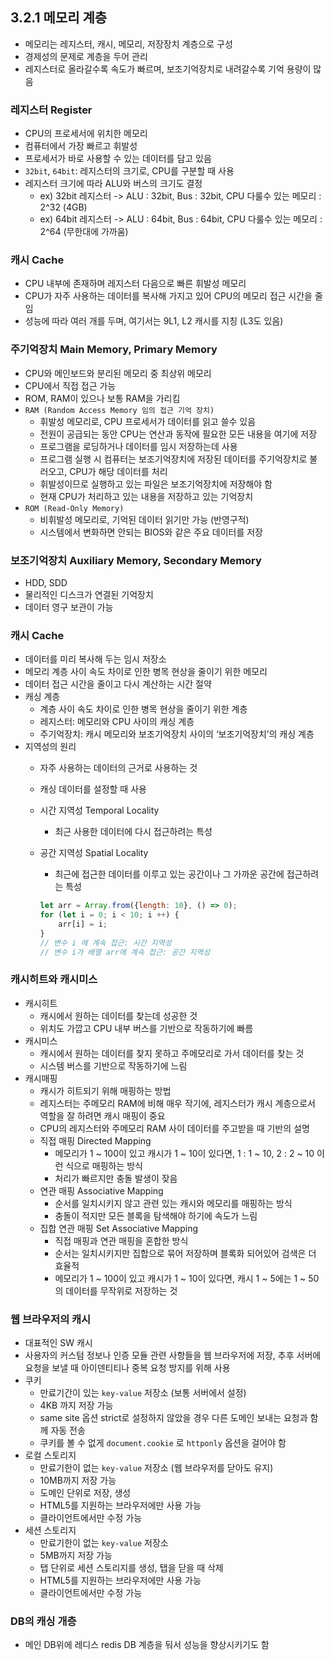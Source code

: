 ## 3.2.1 메모리 계층

- 메모리는 레지스터, 캐시, 메모리, 저장장치 계층으로 구성
- 경제성의 문제로 계층을 두어 관리
- 레지스터로 올라갈수록 속도가 빠르며, 보조기억장치로 내려갈수록 기억 용량이 많음

### 레지스터 Register
- CPU의 프로세서에 위치한 메모리
- 컴퓨터에서 가장 빠르고 휘발성
- 프로세서가 바로 사용할 수 있는 데이터를 담고 있음
- `32bit`, `64bit`: 레지스터의 크기로, CPU를 구분할 때 사용
- 레지스터 크기에 따라 ALU와 버스의 크기도 결정
  - ex) 32bit 레지스터 ->  ALU : 32bit, Bus : 32bit, CPU 다룰수 있는 메모리 : 2^32 (4GB)
  - ex) 64bit 레지스터 ->  ALU : 64bit, Bus : 64bit, CPU 다룰수 있는 메모리 : 2^64 (무한대에 가까움)

### 캐시 Cache

- CPU 내부에 존재하며 레지스터 다음으로 빠른 휘발성 메모리
- CPU가 자주 사용하는 데이터를 복사해 가지고 있어 CPU의 메모리 접근 시간을 줄임
- 성능에 따라 여러 개를 두며, 여기서는 9L1, L2 캐시를 지칭 (L3도 있음)

### 주기억장치 Main Memory, Primary Memory

- CPU와 메인보드와 분리된 메모리 중 최상위 메모리
- CPU에서 직접 접근 가능
- ROM, RAM이 있으나 보통 RAM을 가리킴
- `RAM (Random Access Memory 임의 접근 기억 장치)`
    - 휘발성 메모리로, CPU 프로세서가 데이터를 읽고 쓸수 있음
    - 전원이 공급되는 동안 CPU는 연산과 동작에 필요한 모든 내용을 여기에 저장
    - 프로그램을 로딩하거나 데이터를 임시 저장하는데 사용
    - 프로그램 실행 시 컴퓨터는 보조기억장치에 저장된 데이터를 주기억장치로 불러오고, CPU가 해당 데이터를 처리
    - 휘발성이므로 실행하고 있는 파일은 보조기억장치에 저장해야 함
    - 현재 CPU가 처리하고 있는 내용을 저장하고 있는 기억장치
- `ROM (Read-Only Memory)`
    - 비휘발성 메모리로, 기억된 데이터 읽기만 가능 (반영구적)
    - 시스템에서 변화하면 안되는 BIOS와 같은 주요 데이터를 저장

### 보조기억장치 Auxiliary Memory, Secondary Memory

- HDD, SDD
- 물리적인 디스크가 연결된 기억장치
- 데이터 영구 보관이 가능

### 캐시 Cache

- 데이터를 미리 복사해 두는 임시 저장소
- 메모리 계층 사이 속도 차이로 인한 병목 현상을 줄이기 위한 메모리
- 데이터 접근 시간을 줄이고 다시 계산하는 시간 절약
- 캐싱 계층
    - 계층 사이 속도 차이로 인한 병목 현상을 줄이기 위한 계층
    - 레지스터: 메모리와 CPU 사이의 캐싱 계층
    - 주기억장치: 캐시 메모리와 보조기억장치 사이의 ‘보조기억장치’의 캐싱 계층
- 지역성의 원리
    - 자주 사용하는 데이터의 근거로 사용하는 것
    - 캐싱 데이터를 설정할 때 사용
    - 시간 지역성 Temporal Locality
        - 최근 사용한 데이터에 다시 접근하려는 특성
    - 공간 지역성 Spatial Locality
        - 최근에 접근한 데이터를 이루고 있는 공간이나 그 가까운 공간에 접근하려는 특성
        
        ```jsx
        let arr = Array.from({length: 10}, () => 0);
        for (let i = 0; i < 10; i ++) {
            arr[i] = i;
        }
        // 변수 i 에 계속 접근: 시간 지역성
        // 변수 i가 배열 arr에 계속 접근: 공간 지역성
        ```
        

### 캐시히트와 캐시미스

- 캐시히트
    - 캐시에서 원하는 데이터를 찾는데 성공한 것
    - 위치도 가깝고 CPU 내부 버스를 기반으로 작동하기에 빠름
- 캐시미스
    - 캐시에서 원하는 데이터를 찾지 못하고 주메모리로 가서 데이터를 찾는 것
    - 시스템 버스를 기반으로 작동하기에 느림
- 캐시매핑
    - 캐시가 히트되기 위해 매핑하는 방법
    - 레지스터는 주메모리 RAM에 비해 매우 작기에, 레지스터가 캐시 계층으로서 역할을 잘 하려면 캐시 매핑이 중요
    - CPU의 레지스터와 주메모리 RAM 사이 데이터를 주고받을 때 기반의 설명
    - 직접 매핑 Directed Mapping
        - 메모리가 1 ~ 100이 있고 캐시가 1 ~ 10이 있다면, 1 : 1 ~ 10, 2 : 2 ~ 10 이런 식으로 매핑하는 방식
        - 처리가 빠르지만 충돌 발생이 잦음
    - 연관 매핑 Associative Mapping
        - 순서를 일치시키지 않고 관련 있는 캐시와 메모리를 매핑하는 방식
        - 충돌이 적지만 모든 블록을 탐색해야 하기에 속도가 느림
    - 집합 연관 매핑 Set Associative Mapping
        - 직접 매핑과 연관 매핑을 혼합한 방식
        - 순서는 일치시키지만 집합으로 묶어 저장하며 블록화 되어있어 검색은 더 효율적
        - 메모리가 1 ~ 100이 있고 캐시가 1 ~ 10이 있다면, 캐시 1 ~ 5에는 1 ~ 50의 데이터를 무작위로 저장하는 것

### 웹 브라우저의 캐시

- 대표적인 SW 캐시
- 사용자의 커스텀 정보나 인증 모듈 관련 사항들을 웹 브라우저에 저장, 추후 서버에 요청을 보낼 때 아이덴티티나 중복 요청 방지를 위해 사용
- 쿠키
    - 만료기간이 있는 `key-value` 저장소 (보통 서버에서 설정)
    - 4KB 까지 저장 가능
    - same site 옵션 strict로 설정하지 않았을 경우 다른 도메인 보내는 요청과 함께 자동 전송
    - 쿠키를 볼 수 없게 `document.cookie` 로 `httponly` 옵션을 걸어야 함
- 로컬 스토리지
    - 만료기한이 없는 `key-value` 저장소 (웹 브라우저를 닫아도 유지)
    - 10MB까지 저장 가능
    - 도메인 단위로 저장, 생성
    - HTML5를 지원하는 브라우저에만 사용 가능
    - 클라이언트에서만 수정 가능
- 세션 스토리지
    - 만료기한이 없는 `key-value` 저장소
    - 5MB까지 저장 가능
    - 탭 단위로 세션 스토리지를 생성, 탭을 닫을 때 삭제
    - HTML5를 지원하는 브라우저에만 사용 가능
    - 클라이언트에서만 수정 가능

### DB의 캐싱 개층

- 메인 DB위에 레디스 redis DB 계층을 둬서 성능을 향상시키기도 함